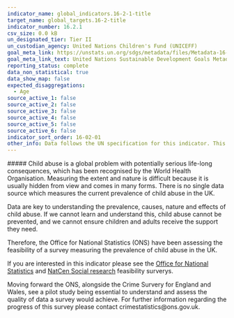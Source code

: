 ```yaml
---
indicator_name: global_indicators.16-2-1-title
target_name: global_targets.16-2-title
indicator_number: 16.2.1
csv_size: 0.0 kB
un_designated_tier: Tier II
un_custodian_agency: United Nations Children's Fund (UNICEFF)
goal_meta_link: https://unstats.un.org/sdgs/metadata/files/Metadata-16-02-01.pdf
goal_meta_link_text: United Nations Sustainable Development Goals Metadata (PDF 215 KB)
reporting_status: complete
data_non_statistical: true
data_show_map: false
expected_disaggregations:
  - Age
source_active_1: false
source_active_2: false
source_active_3: false
source_active_4: false
source_active_5: false
source_active_6: false
indicator_sort_order: 16-02-01
other_info: Data follows the UN specification for this indicator. This indicator has been identified in collaboration with topic experts.
---
```

<p> ##### Child abuse is a global problem with potentially serious life-long consequences, which has been recognised by the World Health Organisation. Measuring the extent and nature is difficult because it is usually hidden from view and comes in many forms. There is no single data source which measures the current prevalence of child abuse in the UK. </p><p> Data are key to understanding the prevalence, causes, nature and effects of child abuse. If we cannot learn and understand this, child abuse cannot be prevented, and we cannot ensure children and adults receive the support they need. </p><p>Therefore, the Office for National Statistics (ONS) have been assessing the feasibility of a survey measuring the prevalence of child abuse in the UK. </p><p>If you are interested in this indicator please see the <a href="https://www.ons.gov.uk/peoplepopulationandcommunity/crimeandjustice/articles/exploringthefeasibilityofasurveymeasuringchildabuseintheuk/april2022">Office for National Statistics</a> and <a href="https://www.natcen.ac.uk/our-research/research/exploring-the-feasibility-of-a-survey-on-child-abuse/">NatCen Social research</a> feasibility surverys. </p><p>Moving forward the ONS, alongside the Crime Survery for England and Wales, see a pilot study being essential to understand and assess the quality of data a survey would achieve. For further information regarding the progress of this survey please contact crimestatistics@ons.gov.uk.
